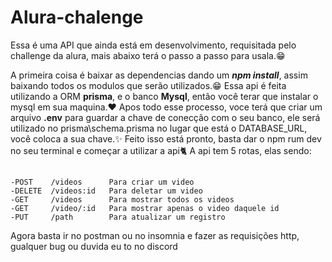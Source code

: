 # Alura-chalenge
 
Essa é uma API que ainda está em desenvolvimento, requisitada pelo challenge da alura, mais abaixo terá o 
passo a passo para usala.😁

A primeira coisa é baixar as dependencias dando um *__npm install__*, assim baixando todos os modulos que serão utilizados.😁
Essa api é feita utilizando a ORM __prisma__, e o banco __Mysql__, então você terar que instalar o mysql em sua maquina.❤️
Apos todo esse processo, voce terá que criar um arquivo __.env__ para guardar a chave de conecção com o seu banco,
ele será utilizado no prisma\schema.prisma no lugar que está o DATABASE_URL, você coloca a sua chave.✨
Feito isso está pronto, basta dar o npm rum dev no seu terminal e começar a utilizar a api🐈
A api tem 5 rotas, elas sendo:
##
	-POST    /videos      Para criar um video 
	-DELETE  /videos:id   Para deletar um video
	-GET     /videos      Para mostrar todos os videos 
	-GET 	 /video/:id   Para mostrar apenas o video daquele id
	-PUT     /path 	      Para atualizar um registro
	
Agora basta ir no postman ou no insomnia e fazer as requisições http, gualquer bug ou duvida eu to no discord
